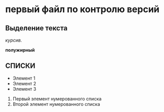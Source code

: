 # первый файл по контролю версий

## Выделение текста

*курсив.*

**полужирный**

## СПИСКИ

* Элемент 1
* Элемент 2
* Элемент 3

1. Первый элемент нумерованного списка
2. Второй элемент нумерованного списка